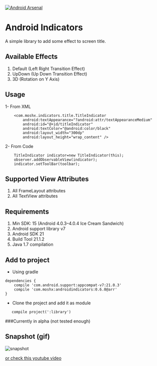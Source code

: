 [![Android Arsenal](https://img.shields.io/badge/Android%20Arsenal-Android%20Indicators-brightgreen.svg?style=flat)](https://android-arsenal.com/details/1/1401)

# Android Indicators

A simple library to add some effect to screen title.

## Available Effects
1. Default (Left Right Transition Effect)
2. UpDown (Up Down Transition Effect)
3. 3D (Rotation on Y Axis)

## Usage
1- From XML
```
    <com.moshx.indicators.title.TitleIndicator
        android:textAppearance="?android:attr/textAppearanceMedium"
        android:id="@+id/titleIndicator"
        android:textColor="@android:color/black"
        android:layout_width="300dp"
        android:layout_height="wrap_content" />
```
2- From Code
```
    TitleIndicator indicator=new TitleIndicator(this);
    observer.addObservableView(indicator);
    indicator.setToolBar(toolbar);
```

## Supported View Attributes
1. All FrameLayout attributes
2. All TextView attributes

## Requirements 
1. Min SDK: 15 (Android 4.0.3–4.0.4 Ice Cream Sandwich)
2. Android support library v7
3. Android SDK 21
4. Build Tool 21.1.2
5. Java 1.7 compilation

## Add to project
* Using gradle
```
dependencies {
    compile 'com.android.support:appcompat-v7:21.0.3'
    compile 'com.moshx:androidindicators:0.6.0@arr'
}
```

* Clone the project and add it as module
```
   compile project(':library')
```


###Currently in alpha (not tested enough)

## Snapshot (gif)
![snapshot](https://raw.githubusercontent.com/MoshDev/AndroidIndicators/master/snapshots/2015-01-12%2019_42_02.gif)


[or check this youtube video](http://www.youtube.com/watch?v=UR9ae9WRpBI)

